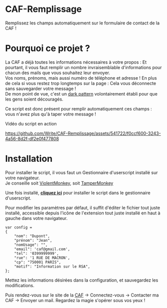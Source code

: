 # CAF-Remplissage
  
Remplissez les champs automatiquement sur le formulaire de contact de la CAF !

 
# Pourquoi ce projet ?  
 
La CAF a déjà toutes les informations nécessaires à votre propos : Et pourtant, il vous faut remplir un nombre invraisemblable d'informations pour chacun des mails que vous souhaitez leur envoyer.  
Vos noms, prénoms, mais aussi numéro de téléphone et adresse ! En plus de cela si vous restez trop longtemps sur la page : Cela vous déconnecte sans sauvegarder votre message !  
De mon point de vue, c'est un [dark pattern](https://fr.wikipedia.org/wiki/Dark_pattern) volontairement établi pour que les gens soient découragés.
  
Ce script est donc présent pour remplir automatiquement ces champs : vous n'avez plus qu'à taper votre message !   
  
Vidéo du script en action

https://github.com/Write/CAF-Remplissage/assets/541722/f0ccf600-3243-4a56-8d2f-df2e0f477808

# Installation

Pour installer le script, il vous faut un Gestionnaire d'userscript installé sur votre navigateur.  
Je conseille soit [ViolentMonkey](https://violentmonkey.github.io), soit [TamperMonkey](https://www.tampermonkey.net)
  
Une fois installé, **[cliquez ici](https://github.com/Write/CAF-Remplissage/raw/main/CAF-Userscript.user.js)** pour installer le script dans le gestionnaire d'userscript.

Pour modifier les paramètres par défaut, il suffit d'éditer le fichier tout juste installé, accessible depuis l'icône de l'extension tout juste installé en haut à gauche dans votre navigateur.

	var config = 
	{ 
		"nom": "Dupont",
		"prénom": "Jean",
		"nomUsage": "",
		"email": 'caf@gmail.com',
		"tel": '0399999999',
		"rue": '1 RUE DE MACRON',
		"cp": "750001 PARIS",
		"motif": "Information sur le RSA",
	};

Mettez les informations désirées dans la configuration, et sauvegardez les modifications.

Puis rendez-vous sur le site de la [CAF](https://connect.caf.fr/connexionappli/dist/?forceReload=20211220&contexteAppel=caffr&urlredirect=%2Fwps%2Fmyportal%2Fcaffr%2Fmoncompte%2Ftableaudebord#/login) → Connectez-vous → Contacter ma CAF → Envoyer un mail. Regardez la magie s'opérer sous vos yeux ! 
